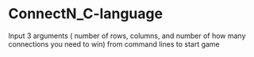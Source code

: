 # ConnectN_C-language
Input 3 arguments ( number of rows, columns, and number of how many connections you need to win)  from command lines to start game
